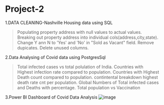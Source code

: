 # Project-2
1.DATA CLEANING-Nashville Housing data using SQL
  >Populating property address with null values to actual values.
  > Breaking out property address into individual cols(address,city,state).
  >Change Y ann N to 'Yes' and 'No' in "Sold as Vacant" field.
  >Remove dupicates.
  >Delete unused columns.

2.Data Analysing of Covid data using PostgresSql
  >Total infected cases vs total polulation of India.
  >Countries with Highest infection rate compared to population.
  >Countries with Highest Death count compared to population.
  >contintental breakdown highest death rate cnt per population.
  >Global Numbers of Total infected cases and Deaths with percentage.
  >Total population vs Vaccination

3.Power BI Dashboard of Covid Data Analysis
![image](https://github.com/Rebecca1061/Data-Analysis-Project-2/assets/152878222/df6f1258-8bc2-468d-b4f9-15987bb05a09)
